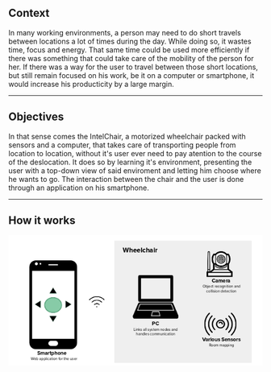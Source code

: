 ## Context
In many working environments, a person may need to do short travels between locations a lot of times during the day. While doing so, it wastes time, focus and energy. That same time could be used more efficiently if there was something that could take care of the mobility of the person for her. If there was a way for the user to travel between those short locations, but still remain focused on his work, be it on a computer or smartphone, it would increase his producticity by a large margin.

---
## Objectives
In that sense comes the IntelChair, a motorized wheelchair packed with sensors and a computer, that takes care of transporting people from location to location, without it's user ever need to pay atention to the course of the deslocation. It does so by learning it's environment, presenting the user with a top-down view of said enviroment and letting him choose where he wants to go. The interaction between the chair and the user is done through an application on his smartphone.

---
## How it works
![arch](../img/client_architecture.png)



